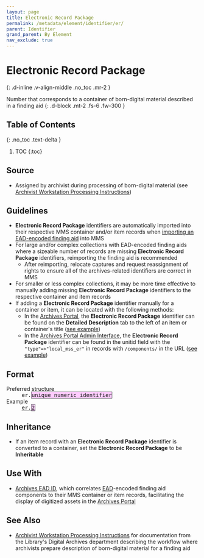```yaml
---
layout: page
title: Electronic Record Package
permalink: /metadata/element/identifier/er/
parent: Identifier
grand_parent: By Element
nav_exclude: true
---
```


# Electronic Record Package
{: .d-inline .v-align-middle .no_toc .mr-2 }

Number that corresponds to a container of born-digital material described in a finding aid
{: .d-block .mt-2 .fs-6 .fw-300 }

## Table of Contents
{: .no_toc .text-delta }

1. TOC
{:toc}

## Source
- Assigned by archivist during processing of born-digital material (see [Archivist Workstation Processing Instructions](https://nypl.github.io/digarch/staging/Archivist-Workstation-Processing.html))

## Guidelines
- **Electronic Record Package** identifiers are automatically imported into their respective MMS container and/or item records when [importing an EAD-encoded finding aid](/metadata-documentation/workflows/import/#importing-finding-aids) into MMS
- For large and/or complex collections with EAD-encoded finding aids where a sizeable number of records are missing **Electronic Record Package** identifiers, reimporting the finding aid is recommended
    - After reimporting, relocate captures and request reassignment of rights to ensure all of the archives-related identifiers are correct in MMS
- For smaller or less complex collections, it may be more time effective to manually adding missing **Electronic Record Package** identifiers to the respective container and item records
- If adding a **Electronic Record Package** identifier manually for a container or item, it can be located with the following methods:
    - In the [Archives Portal](/metadata-documentation/resources/glossary/#archives-portal), the **Electronic Record Package** identifier can be found on the **Detailed Description** tab to the left of an item or container's title ([see example](https://archives.nypl.org/dan/23068#c1329153))
    - In the [Archives Portal Admin Interface](/metadata-documentation/resources/glossary/#archives-portal-admin-interface), the **Electronic Record Package** identifier can be found in the unitid field with the `"type"=>"local_mss_er"` in records with `/components/` in the URL ([see example](https://archives.nypl.org/admin/components/1329153#:~:text=%7B%22value%22%3D%3E%22er.2%22%2C%20%22type%22%3D%3E%22local_mss_er%22%7D))

## Format

<dl>
<dt>Preferred structure</dt>
<dd><tt>er.<span style="background: #ffccff; border: 1px solid #5c5962;">unique numeric identifier</span></tt></dd>
<dt>Example</dt>
<dd><a href="https://metadata.nypl.org/containers/330553?section=desc_md#:~:text=Electronic%20Record%20Package%3A-,er.2,-Identifier"><tt>er.<span style="background: #ffccff; border: 1px solid #5c5962;">2</span></tt></a></dd>

</dl>

## Inheritance
- If an item record with an **Electronic Record Package** identifier is converted to a container, set the **Electronic Record Package** to be **Inheritable**

## Use With
- [Archives EAD ID](/metadata-documentation/metadata/element/identifier/archives-ead/), which correlates [EAD](/metadata-documentation/resources/glossary/#encoded-archival-description)-encoded finding aid components to their MMS container or item records, facilitating the display of digitized assets in the [Archives Portal](/metadata-documentation/resources/glossary/#archives-portal)

## See Also
- [Archivist Workstation Processing Instructions](https://nypl.github.io/digarch/staging/Archivist-Workstation-Processing.html) for documentation from the Library's Digital Archives department describing the workflow where archivists prepare description of born-digital material for a finding aid